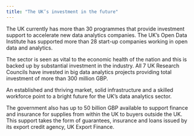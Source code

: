 ```yaml
---
title: "The UK’s investment in the future"
---
```


The UK currently has more than 30 programmes that provide investment support to accelerate new data analytics companies. The UK’s Open Data Institute has supported more than 28 start-up companies working in open data and analytics.

The sector is seen as vital to the economic health of the nation and this is backed up by substantial investment in the industry. All 7 UK Research Councils have invested in big data analytics projects providing total investment of more than 300 million GBP.  

An established and thriving market, solid infrastructure and a skilled workforce point to a bright future for the UK’s data analytics sector.

The government also has up to 50 billion GBP available to support finance and insurance for   supplies from within the UK to buyers outside the UK. This support takes the form of guarantees, insurance and loans issued by its export credit agency, UK Export Finance.
